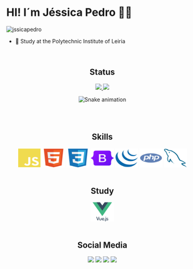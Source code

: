 <h1>HI! I´m Jéssica Pedro 👋🤓</h1>
<img src="https://komarev.com/ghpvc/?username=jssicapedro&color=green" alt="jssicapedro" /> 

- 🎒 Study at the Polytechnic Institute of Leiria

<br>

  
<div align="center" dir="auto">
  <h2>Status</h2>
  <a href="https://github.com/jssicapedro">
    <img width="45%" src="https://github-readme-stats.vercel.app/api?username=jssicapedro&show_icons=true&theme=algolia&include_all_commits=true&count_private=true"/>
    <img width="45%" src="https://github-readme-stats.vercel.app/api/top-langs/?username=jssicapedro&layout=compact&langs_count=7&theme=algolia"/>
  </a>
  <br>

  ![Snake animation](https://github.com/jssicapedro/jssicapedro/blob/output/github-contribution-grid-snake.svg)

  <br>
</div>

<br>
<div  align="center" dir="auto">
  <h2>Skills</h2>
  <img alt="jssica-Js" height="50" width="60" src="https://raw.githubusercontent.com/devicons/devicon/master/icons/javascript/javascript-plain.svg">
  <img alt="jssica-HTML" height="50" width="60" src="https://raw.githubusercontent.com/devicons/devicon/master/icons/html5/html5-original.svg">
  <img alt="jssica-CSS" height="50" width="60" src="https://raw.githubusercontent.com/devicons/devicon/master/icons/css3/css3-original.svg">
  <img alt="jssica-BOOTSTRAP" height="50" width="60" src="https://github.com/devicons/devicon/blob/master/icons/bootstrap/bootstrap-original.svg">
  <img alt="jssica-JQUERY" height="50" width="60" src="https://github.com/devicons/devicon/blob/master/icons/jquery/jquery-original.svg">
  <img alt="jssica-PHP" height="50" width="60" src="https://github.com/devicons/devicon/blob/master/icons/php/php-plain.svg">
  <img alt="jssica-MYSQL" height="50" width="60" src="https://github.com/devicons/devicon/blob/master/icons/mysql/mysql-original.svg"> 
  <br>
</div>

<br>

<div align="center" dir="auto">
  <h2>Study</h2>
  <img alt="jssica-VUEJS" height="50" width="60" src="https://github.com/devicons/devicon/blob/master/icons/vuejs/vuejs-original-wordmark.svg">
  <br>
</div>


<br>

<div align="center" dir="auto">
  <h2>Social Media</h2>
  <a href="https://www.youtube.com/channel/UCU5LdQL2O9rexV8ZyswRYNg/videos" target="_blank"><img src="https://img.shields.io/badge/YouTube-FF0000?style=for-the-badge&logo=youtube&logoColor=white" target="_blank"></a>
  <a href="https://www.instagram.com/jessica.pedro.7/" target="_blank"><img src="https://img.shields.io/badge/-Instagram-%23E4605F?style=for-the-badge&logo=instagram&logoColor=white" target="_blank"></a>
 	<a href="https://www.twitch.tv/dearde_" target="_blank"><img src="https://img.shields.io/badge/Twitch-9146FF?style=for-the-badge&logo=twitch&logoColor=white" target="_blank"></a>
  <a href="https://www.linkedin.com/in/jéssica-pedro-160375201/" target="_blank"><img src="https://img.shields.io/badge/-LinkedIn-%250077B5?style=for-the-badge&logo=linkedin&logoColor=white" target="_blank"></a> 
</div>

